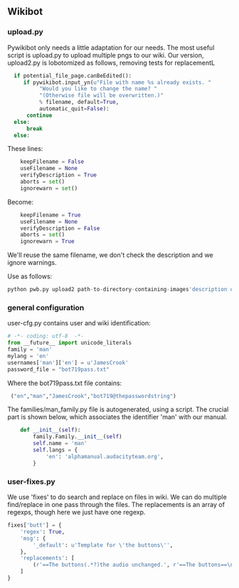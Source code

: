 ## Wikibot





### upload.py

Pywikibot only needs a little adaptation for our needs.  The most useful script is upload.py to upload multiple pngs to our wiki.  Our version, upload2.py is lobotomized as follows, removing tests for replacementL  

```python
  if potential_file_page.canBeEdited():
     if pywikibot.input_yn(u"File with name %s already exists. "
          "Would you like to change the name? "
          "(Otherwise file will be overwritten.)"
          % filename, default=True,
          automatic_quit=False):
      continue
  else:
      break
  else:
```


These lines:

```python
    keepFilename = False
    useFilename = None
    verifyDescription = True
    aborts = set()
    ignorewarn = set()
```

Become:

```python
    keepFilename = True
    useFilename = None
    verifyDescription = False
    aborts = set()
    ignorewarn = True
```

We'll reuse the same filename, we don't check the description and we ignore warnings.

Use as follows:

```python
python pwb.py upload2 path-to-directory-containing-images'description of the change'
```


### general configuration

user-cfg.py contains user and wiki identification:

```python
# -*- coding: utf-8  -*-
from __future__ import unicode_literals
family = 'man'
mylang = 'en'
usernames['man']['en'] = u'JamesCrook'
password_file = "bot719pass.txt"
```
 
Where the bot719pass.txt file contains:

```python
 ("en","man","JamesCrook","bot719@thepasswordstring")
```
 
The families/man_family.py file is autogenerated, using a script.  The crucial part is shown below, which associates the identifier 'man' with our manual.

```python
    def __init__(self):
        family.Family.__init__(self)
        self.name = 'man'
        self.langs = {
            'en': 'alphamanual.audacityteam.org',
        }
```        


### user-fixes.py

We use 'fixes' to do search and replace on files in wiki.  We can do multiple find/replace in one pass through the files.  The replacements is an array of regexps, though here we just have one regexp.

```python
fixes['butt'] = {
    'regex': True,
    'msg': {
        '_default': u'Template for \'the buttons\'',
    },
    'replacements': [
        (r'==The buttons(.*?)the audio unchanged.', r'==The buttons==\n{{effectbuttons|name={{subst:PAGENAME}}}}'),
    ]
}

``` 